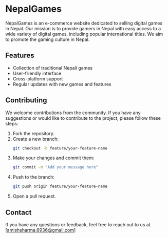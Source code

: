 # NepalGames

NepalGames is an e-commerce website dedicated to selling digital games in Nepal. Our mission is to provide gamers in Nepal with easy access to a wide variety of digital games, including popular international titles. We aim to promote the gaming culture in Nepal.

## Features

- Collection of traditional Nepali games
- User-friendly interface
- Cross-platform support
- Regular updates with new games and features

## Contributing

We welcome contributions from the community. If you have any suggestions or would like to contribute to the project, please follow these steps:

1. Fork the repository.
2. Create a new branch:
    ```sh
    git checkout -b feature/your-feature-name
    ```
3. Make your changes and commit them:
    ```sh
    git commit -m "Add your message here"
    ```
4. Push to the branch:
    ```sh
    git push origin feature/your-feature-name
    ```
5. Open a pull request.

## Contact

If you have any questions or feedback, feel free to reach out to us at [amishsharma.6936@gmail.com]

